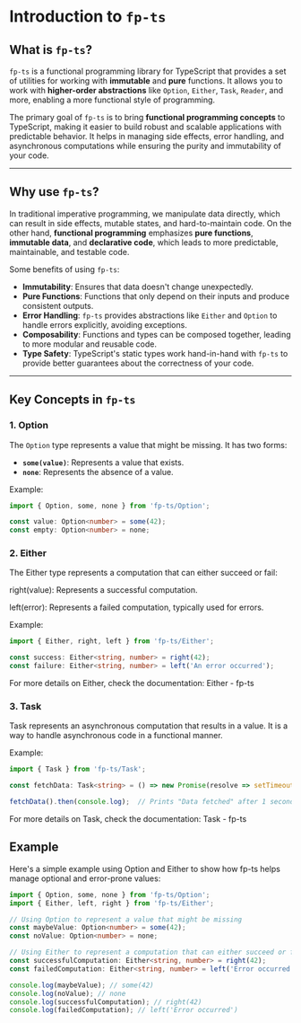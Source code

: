 # Introduction to `fp-ts`

## What is `fp-ts`?

`fp-ts` is a functional programming library for TypeScript that provides a set of utilities for working with **immutable** and **pure** functions. It allows you to work with **higher-order abstractions** like `Option`, `Either`, `Task`, `Reader`, and more, enabling a more functional style of programming.

The primary goal of `fp-ts` is to bring **functional programming concepts** to TypeScript, making it easier to build robust and scalable applications with predictable behavior. It helps in managing side effects, error handling, and asynchronous computations while ensuring the purity and immutability of your code.

---

## Why use `fp-ts`?

In traditional imperative programming, we manipulate data directly, which can result in side effects, mutable states, and hard-to-maintain code. On the other hand, **functional programming** emphasizes **pure functions**, **immutable data**, and **declarative code**, which leads to more predictable, maintainable, and testable code.

Some benefits of using `fp-ts`:
- **Immutability**: Ensures that data doesn't change unexpectedly.
- **Pure Functions**: Functions that only depend on their inputs and produce consistent outputs.
- **Error Handling**: `fp-ts` provides abstractions like `Either` and `Option` to handle errors explicitly, avoiding exceptions.
- **Composability**: Functions and types can be composed together, leading to more modular and reusable code.
- **Type Safety**: TypeScript's static types work hand-in-hand with `fp-ts` to provide better guarantees about the correctness of your code.

---

## Key Concepts in `fp-ts`

### 1. **Option**

The `Option` type represents a value that might be missing. It has two forms:
- **`some(value)`**: Represents a value that exists.
- **`none`**: Represents the absence of a value.

Example:
```typescript
import { Option, some, none } from 'fp-ts/Option';

const value: Option<number> = some(42);
const empty: Option<number> = none;
```

### 2. **Either**
The Either type represents a computation that can either succeed or fail:

right(value): Represents a successful computation.

left(error): Represents a failed computation, typically used for errors.

Example:

```typescript
import { Either, right, left } from 'fp-ts/Either';

const success: Either<string, number> = right(42);
const failure: Either<string, number> = left('An error occurred');
```
For more details on Either, check the documentation: Either - fp-ts


### 3. **Task**
Task represents an asynchronous computation that results in a value. It is a way to handle asynchronous code in a functional manner.

Example:

```typescript
import { Task } from 'fp-ts/Task';

const fetchData: Task<string> = () => new Promise(resolve => setTimeout(() => resolve('Data fetched'), 1000));

fetchData().then(console.log);  // Prints "Data fetched" after 1 second
```
For more details on Task, check the documentation: Task - fp-ts

## Example
Here's a simple example using Option and Either to show how fp-ts helps manage optional and error-prone values:

```typescript
import { Option, some, none } from 'fp-ts/Option';
import { Either, left, right } from 'fp-ts/Either';

// Using Option to represent a value that might be missing
const maybeValue: Option<number> = some(42);
const noValue: Option<number> = none;

// Using Either to represent a computation that can either succeed or fail
const successfulComputation: Either<string, number> = right(42);
const failedComputation: Either<string, number> = left('Error occurred');

console.log(maybeValue); // some(42)
console.log(noValue); // none
console.log(successfulComputation); // right(42)
console.log(failedComputation); // left('Error occurred')
```



